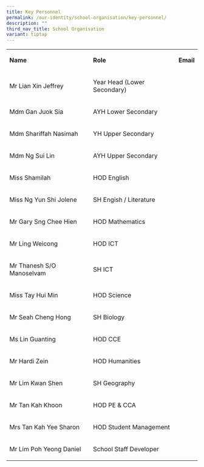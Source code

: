 ```yaml
---
title: Key Personnel
permalink: /our-identity/school-organisation/key-personnel/
description: ""
third_nav_title: School Organisation
variant: tiptap
---
```

<table style="minWidth: 75px">
<colgroup>
<col>
<col>
<col>
</colgroup>
<tbody>
<tr>
<td rowspan="1" colspan="1">
<p><strong>Name</strong>
</p>
</td>
<td rowspan="1" colspan="1">
<p><strong>Role</strong>
</p>
</td>
<td rowspan="1" colspan="1">
<p><strong>Email</strong>
</p>
</td>
</tr>
<tr>
<td rowspan="1" colspan="1">
<p>Mr Lian Xin Jeffrey</p>
</td>
<td rowspan="1" colspan="1">
<p>Year Head (Lower Secondary)</p>
</td>
<td rowspan="1" colspan="1">
<p></p>
</td>
</tr>
<tr>
<td rowspan="1" colspan="1">
<p>Mdm Gan Juok Sia</p>
</td>
<td rowspan="1" colspan="1">
<p>AYH Lower Secondary</p>
</td>
<td rowspan="1" colspan="1">
<p></p>
</td>
</tr>
<tr>
<td rowspan="1" colspan="1">
<p>Mdm Shariffah Nasimah</p>
</td>
<td rowspan="1" colspan="1">
<p>YH Upper Secondary</p>
</td>
<td rowspan="1" colspan="1">
<p></p>
</td>
</tr>
<tr>
<td rowspan="1" colspan="1">
<p>Mdm Ng Sui Lin</p>
</td>
<td rowspan="1" colspan="1">
<p>AYH Upper Secondary</p>
</td>
<td rowspan="1" colspan="1">
<p></p>
</td>
</tr>
<tr>
<td rowspan="1" colspan="1">
<p>Miss Shamilah</p>
</td>
<td rowspan="1" colspan="1">
<p>HOD English</p>
</td>
<td rowspan="1" colspan="1">
<p></p>
</td>
</tr>
<tr>
<td rowspan="1" colspan="1">
<p>Miss Ng Yun Shi Jolene</p>
</td>
<td rowspan="1" colspan="1">
<p>SH Engish / Literature</p>
</td>
<td rowspan="1" colspan="1">
<p></p>
</td>
</tr>
<tr>
<td rowspan="1" colspan="1">
<p>Mr Gary Sng Chee Hien</p>
</td>
<td rowspan="1" colspan="1">
<p>HOD Mathematics</p>
</td>
<td rowspan="1" colspan="1">
<p></p>
</td>
</tr>
<tr>
<td rowspan="1" colspan="1">
<p>Mr Ling Weicong</p>
</td>
<td rowspan="1" colspan="1">
<p>HOD ICT</p>
</td>
<td rowspan="1" colspan="1">
<p></p>
</td>
</tr>
<tr>
<td rowspan="1" colspan="1">
<p>Mr Thanesh S/O Manoselvam</p>
</td>
<td rowspan="1" colspan="1">
<p>SH ICT</p>
</td>
<td rowspan="1" colspan="1">
<p></p>
</td>
</tr>
<tr>
<td rowspan="1" colspan="1">
<p>Miss Tay Hui Min</p>
</td>
<td rowspan="1" colspan="1">
<p>HOD Science</p>
</td>
<td rowspan="1" colspan="1">
<p></p>
</td>
</tr>
<tr>
<td rowspan="1" colspan="1">
<p>Mr Seah Cheng Hong</p>
</td>
<td rowspan="1" colspan="1">
<p>SH Biology</p>
</td>
<td rowspan="1" colspan="1">
<p></p>
</td>
</tr>
<tr>
<td rowspan="1" colspan="1">
<p>Ms Lin Guanting</p>
</td>
<td rowspan="1" colspan="1">
<p>HOD CCE</p>
</td>
<td rowspan="1" colspan="1">
<p></p>
</td>
</tr>
<tr>
<td rowspan="1" colspan="1">
<p>Mr Hardi Zein</p>
</td>
<td rowspan="1" colspan="1">
<p>HOD Humanities</p>
</td>
<td rowspan="1" colspan="1">
<p></p>
</td>
</tr>
<tr>
<td rowspan="1" colspan="1">
<p>Mr Lim Kwan Shen</p>
</td>
<td rowspan="1" colspan="1">
<p>SH Geography</p>
</td>
<td rowspan="1" colspan="1">
<p></p>
</td>
</tr>
<tr>
<td rowspan="1" colspan="1">
<p>Mr Tan Kah Khoon</p>
</td>
<td rowspan="1" colspan="1">
<p>HOD PE &amp; CCA</p>
</td>
<td rowspan="1" colspan="1">
<p></p>
</td>
</tr>
<tr>
<td rowspan="1" colspan="1">
<p>Mrs Tan Kah Yee Sharon</p>
</td>
<td rowspan="1" colspan="1">
<p>HOD Student Management</p>
</td>
<td rowspan="1" colspan="1">
<p></p>
</td>
</tr>
<tr>
<td rowspan="1" colspan="1">
<p>Mr Lim Poh Yeong Daniel</p>
</td>
<td rowspan="1" colspan="1">
<p>School Staff Developer</p>
</td>
<td rowspan="1" colspan="1">
<p></p>
</td>
</tr>
</tbody>
</table>
<p></p>